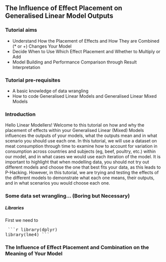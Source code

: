 ## The Influence of Effect Placement on Generalised Linear Model Outputs

### Tutorial aims
- Understand How the Placement of Effects and How They are Combined (* or +) Changes Your Model
- Decide When to Use Which Effect Placement and Whether to Multiply or Add
- Model Building and Performance Comparison through Result Interpretation

### Tutorial pre-requisites
- A basic knowledge of data wrangling
- How to code Generalised Linear Models and Generalised Linear Mixed Models

### Introduction
Hello Linear Modellers! Welcome to this tutorial on how and why the placement of effects within your Generalised Linear (Mixed) Models influences the outputs of your models, what the outputs mean and in what scenario you should use each one. 
In this tutorial, we will use a dataset on meat consumption through time to examine how to account for variation in consumption across countries and subjects (eg, beef, poultry, etc.) within our model, and in what cases we would use each iteration of the model.
It is important to highlight that when modelling data, you should not try out different models and choose the one that best fits your data, as this leads to P-Hacking. However, in this tutorial, we are trying and testing the effects of the different models to demonstrate what each one means, their outputs, and in what scenarios you would choose each one.

### Some data set wrangling... (Boring but Necessary) 
##### Libraries 
First we need to 

<pre> ```r library(dplyr)
library(lme4) ``` </pre>


### The Influence of Effect Placement and Combination on the Meaning of Your Model







